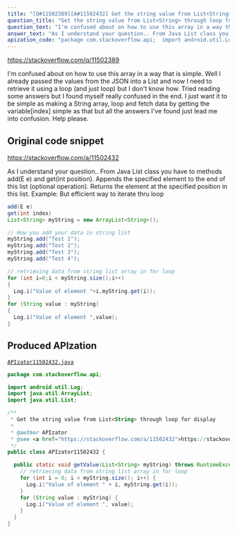 ```yaml
---
title: "[Q#11502389][A#11502432] Get the string value from List<String> through loop for display"
question_title: "Get the string value from List<String> through loop for display"
question_text: "I'm confused about on how to use this array in a way that is simple. Well I already passed the values from the JSON into a List and now I need to retrieve it using a loop (and just loop) but I don't know how. Tried reading some answers but I found myself really confused in the end. I just want it to be simple as making a String array, loop and fetch data by getting the variable[index] simple as that but all the answers I've found just lead me into confusion. Help please."
answer_text: "As I understand your question.. From Java List class you have to methods add(E e) and get(int position). Appends the specified element to the end of this list (optional operation). Returns the element at the specified position in this list. Example: But efficient way to iterate thru loop"
apization_code: "package com.stackoverflow.api;  import android.util.Log; import java.util.ArrayList; import java.util.List;  /**  * Get the string value from List<String> through loop for display  *  * @author APIzator  * @see <a href=\"https://stackoverflow.com/a/11502432\">https://stackoverflow.com/a/11502432</a>  */ public class APIzator11502432 {    public static void getValue(List<String> myString) throws RuntimeException {     // retrieving data from string list array in for loop     for (int i = 0; i < myString.size(); i++) {       Log.i(\"Value of element \" + i, myString.get(i));     }     for (String value : myString) {       Log.i(\"Value of element \", value);     }   } }"
---
```


https://stackoverflow.com/q/11502389

I&#x27;m confused about on how to use this array in a way that is simple. Well I already passed the values from the JSON into a List and now I need to retrieve it using a loop (and just loop) but I don&#x27;t know how. Tried reading some answers but I found myself really confused in the end. I just want it to be simple as making a String array, loop and fetch data by getting the variable[index] simple as that but all the answers I&#x27;ve found just lead me into confusion. Help please.



## Original code snippet

https://stackoverflow.com/a/11502432

As I understand your question..
From Java List class you have to methods add(E e) and get(int position).
Appends the specified element to the end of this list (optional operation).
Returns the element at the specified position in this list.
Example:
But efficient way to iterate thru loop

```java
add(E e)
get(int index)
List<String> myString = new ArrayList<String>();

// How you add your data in string list
myString.add("Test 1");
myString.add("Test 2");
myString.add("Test 3");
myString.add("Test 4");

// retrieving data from string list array in for loop
for (int i=0;i < myString.size();i++)
{
  Log.i("Value of element "+i,myString.get(i));
}
for (String value : myString)
{
  Log.i("Value of element ",value);
}
```

## Produced APIzation

[`APIzator11502432.java`](https://github.com/pasqualesalza/apization-temp-data/raw/master/apizations/java/APIzator11502432.java)

```java
package com.stackoverflow.api;

import android.util.Log;
import java.util.ArrayList;
import java.util.List;

/**
 * Get the string value from List<String> through loop for display
 *
 * @author APIzator
 * @see <a href="https://stackoverflow.com/a/11502432">https://stackoverflow.com/a/11502432</a>
 */
public class APIzator11502432 {

  public static void getValue(List<String> myString) throws RuntimeException {
    // retrieving data from string list array in for loop
    for (int i = 0; i < myString.size(); i++) {
      Log.i("Value of element " + i, myString.get(i));
    }
    for (String value : myString) {
      Log.i("Value of element ", value);
    }
  }
}

```